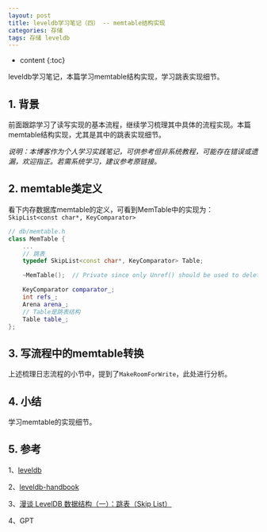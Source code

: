 ```yaml
---
layout: post
title: leveldb学习笔记（四） -- memtable结构实现
categories: 存储
tags: 存储 leveldb
---
```


* content
{:toc}

leveldb学习笔记，本篇学习memtable结构实现，学习跳表实现细节。



## 1. 背景

前面跟踪学习了读写实现的基本流程，继续学习梳理其中具体的流程实现。本篇memtable结构实现，尤其是其中的跳表实现细节。

*说明：本博客作为个人学习实践笔记，可供参考但非系统教程，可能存在错误或遗漏，欢迎指正。若需系统学习，建议参考原链接。*

## 2. memtable类定义

看下内存数据库memtable的定义，可看到MemTable中的实现为：`SkipList<const char*, KeyComparator>`

```cpp
// db/memtable.h
class MemTable {
    ...
    // 跳表
    typedef SkipList<const char*, KeyComparator> Table;

    ~MemTable();  // Private since only Unref() should be used to delete it

    KeyComparator comparator_;
    int refs_;
    Arena arena_;
    // Table是跳表结构
    Table table_;
};
```

## 3. 写流程中的memtable转换

上述梳理日志流程的小节中，提到了`MakeRoomForWrite`，此处进行分析。


## 4. 小结

学习memtable的实现细节。

## 5. 参考

1、[leveldb](https://github.com/google/leveldb)

2、[leveldb-handbook](https://leveldb-handbook.readthedocs.io/zh/latest/index.html)

3、[漫谈 LevelDB 数据结构（一）：跳表（Skip List）](https://www.qtmuniao.com/2020/07/03/leveldb-data-structures-skip-list/)

4、GPT

